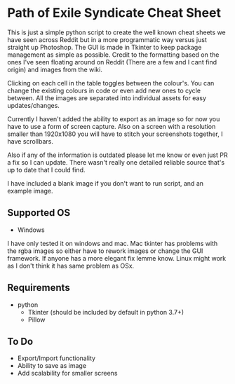 # Path of Exile Syndicate Cheat Sheet

This is just a simple python script to create the well known cheat sheets we have seen
across Reddit but in a more programmatic way versus just straight up Photoshop. The GUI
is made in Tkinter to keep package management as simple as possible. Credit to the formatting
based on the ones I've seen floating around on Reddit (There are a few and I cant find origin)
and images from the wiki.

Clicking on each cell in the table toggles between the colour's. You can change the
existing colours in code or even add new ones to cycle between. All the images are separated
into individual assets for easy updates/changes.

Currently I haven't added the ability to export as an image so for now you have to use 
a form of screen capture. Also on a screen with a resolution smaller than 1920x1080 you will
have to stitch your screenshots together, I have scrollbars.

Also if any of the information is outdated please let me know or even just PR a fix so I can update.
There wasn't really one detailed reliable source that's up to date that I could find.

I have included a blank image if you don't want to run script, and an example image.

## Supported OS
* Windows

I have only tested it on windows and mac. Mac tkinter has problems with the rgba images
so either have to rework images or change the GUI framework. If anyone has a more elegant fix
lemme know. Linux might work as I don't think it has same problem as OSx.

## Requirements
* python
  * Tkinter (should be included by default in python 3.7+)
  * Pillow


## To Do

* Export/Import functionality
* Ability to save as image
* Add scalability for smaller screens
